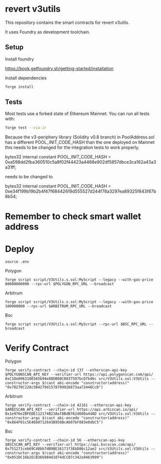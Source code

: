 # revert v3utils

This repository contains the smart contracts for revert v3utils.

It uses Foundry as development toolchain.


## Setup

Install foundry 

https://book.getfoundry.sh/getting-started/installation

Install dependencies

```sh
forge install
```


## Tests

Most tests use a forked state of Ethereum Mainnet. You can run all tests with: 

```sh
forge test --via-ir
```


Because the v3-periphery library (Solidity v0.8 branch) in PoolAddress.sol has a different POOL_INIT_CODE_HASH than the one deployed on Mainnet this needs to be changed for the integration tests to work properly.

bytes32 internal constant POOL_INIT_CODE_HASH = 0xa598dd2fba360510c5a8f02f44423a4468e902df5857dbce3ca162a43a3a31ff;

needs to be changed to 

bytes32 internal constant POOL_INIT_CODE_HASH = 0xe34f199b19b2b4f47f68442619d555527d244f78a3297ea89325f843f87b8b54;

# Remember to check smart wallet address
# Deploy
```
source .env
```

Polygon
```
forge script script/V3Utils.s.sol:MyScript --legacy --with-gas-price 80000000000 --rpc-url $POLYGON_RPC_URL --broadcast
```

Arbitrum
```
forge script script/V3Utils.s.sol:MyScript --legacy --with-gas-price 100000000 --rpc-url $ARBITRUM_RPC_URL --broadcast
```

Bsc
```
forge script script/V3Utils.s.sol:MyScript --rpc-url $BSC_RPC_URL --broadcast
```

# Verify Contract

Polygon
```
forge verify-contract --chain-id 137 --etherscan-api-key $POLYGONSCAN_API_KEY --verifier-url https://api.polygonscan.com/api/ 0xC1De096310E565b94e88DB80C0037597bcD7b46c src/V3Utils.sol:V3Utils --constructor-args $(cast abi-encode "constructor(address)" "0x70270C228c5B4279d1578799926873aa72446CcD")
```

Arbitrum
```
forge verify-contract --chain-id 42161 --etherscan-api-key $ARBISCAN_API_KEY --verifier-url https://api.arbiscan.io/api/ 0x1e976e2BFEDE112174B23Aaf8BdB762d608a4dAD src/V3Utils.sol:V3Utils --constructor-args $(cast abi-encode "constructor(address)" "0x864F01c5E46b0712643B956BcA607bF883e0dbC5")
```

Bsc
```
forge verify-contract --chain-id 56 --etherscan-api-key $BSCSCAN_API_KEY --verifier-url https://api.bscscan.com/api/ 0x751271ceb69C48bb7dB9BE16171f3EbD86c12ae2 src/V3Utils.sol:V3Utils --constructor-args $(cast abi-encode "constructor(address)" "0x051DC16b2ECB366984d1074dCC07c342a9463999")
```

